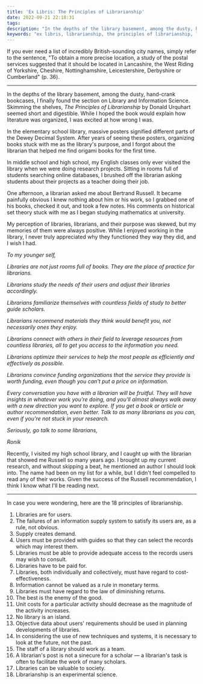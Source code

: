 ```yaml
---
title: 'Ex Libris: The Principles of Librarianship'
date: 2022-09-21 22:18:31
tags:
description: "In the depths of the library basement, among the dusty, hand-crank bookcases, I finally found the section on Library and Information Science. Skimming the shelves, The Principles of Librarianship by Donald Urquhart seemed short and digestible. While I hoped the book would explain how literature was organized, I was excited at how wrong I was."
keywords: "ex libris, librarianship, the principles of librarianship, librarians, donald urquhart, library, principles, advice"
---
```



If you ever need a list of incredibly British-sounding city names, simply refer to the sentence, "To obtain a more precise location, a study of the postal services suggested that it should be located in Lancashire, the West Riding of Yorkshire, Cheshire, Nottinghamshire, Leicestershire, Derbyshire or Cumberland" (p. 36).

---

In the depths of the library basement, among the dusty, hand-crank bookcases, I finally found the section on Library and Information Science. Skimming the shelves, *The Principles of Librarianship* by Donald Urquhart seemed short and digestible. While I hoped the book would explain how literature was organized, I was excited at how wrong I was.

In the elementary school library, massive posters signified different parts of the Dewey Decimal System. After years of seeing these posters, organizing books stuck with me as the library's purpose, and I forgot about the librarian that helped me find origami books for the first time. 

In middle school and high school, my English classes only ever visited the library when we were doing research projects. Sitting in rooms full of students searching online databases, I brushed off the librarian asking students about their projects as a teacher doing their job. 

One afternoon, a librarian asked me about Bertrand Russell. It became painfully obvious I knew nothing about him or his work, so I grabbed one of his books, checked it out, and took a few notes. His comments on historical set theory stuck with me as I began studying mathematics at university. 

My perception of libraries, librarians, and their purpose was skewed, but my memories of them were always positive. While I enjoyed working in the library, I never truly appreciated why they functioned they way they did, and I wish I had.

*To my younger self,*

*Libraries are not just rooms full of books. They are the place of practice for librarians.* 

*Librarians study the needs of their users and adjust their libraries accordingly.* 

*Librarians familiarize themselves with countless fields of study to better guide scholars.*

*Librarians recommend materials they think would benefit you, not necessarily ones they enjoy.*

*Librarians connect with others in their field to leverage resources from countless libraries, all to get you access to the information you need.*

*Librarians optimize their services to help the most people as efficiently and effectively as possible.* 

*Librarians convince funding organizations that the service they provide is worth funding, even though you can't put a price on information.*

*Every conversation you have with a librarian will be fruitful. They will have insights in whatever work you're doing, and you'll almost always walk away with a new direction you want to explore. If you get a book or article or author recommendation, even better. Talk to as many librarians as you can, even if you're not stuck in your research.*

*Seriously, go talk to some librarians,* 

*Ronik*

Recently, I visited my high school library, and I caught up with the librarian that showed me Russell so many years ago. I brought up my current research, and without skipping a beat, he mentioned an author I should look into. The name had been on my list for a while, but I didn't feel compelled to read any of their works. Given the success of the Russell recommendation, I think I know what I'll be reading next.

---

In case you were wondering, here are the 18 principles of librarianship.

1. Libraries are for users.
2. The failures of an information supply system to satisfy its users are, as a rule, not obvious.
3. Supply creates demand.
4. Users must be provided with guides so that they can select the records which may interest them.
5. Libraries must be able to provide adequate access to the records users may wish to consult.
6. Libraries have to be paid for.
7. Libraries, both individually and collectively, must have regard to cost-effectiveness.
8. Information cannot be valued as a rule in monetary terms.
9. Libraries must have regard to the law of diminishing returns.
10. The best is the enemy of the good.
11. Unit costs for a particular activity should decrease as the magnitude of the activity increases.
12. No library is an island.
13. Objective data about users' requirements should be used in planning developments of libraries.
14. In considering the use of new techniques and systems, it is necessary to look at the future, not the past.
15. The staff of a library should work as a team.
16. A librarian's post is not a sinecure for a scholar — a librarian's task is often to facilitate the work of many scholars.
17. Libraries can be valuable to society.
18. Librarianship is an experimental science.